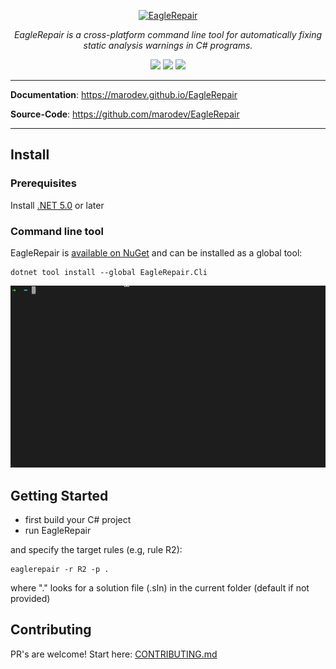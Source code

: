 <p align="center">
  <a href="https://github.com/marodev/EagleRepair"><img src="https://marodev.github.io/EagleRepair/img/eaglerepair-logo.png" alt="EagleRepair" width="400" ></a>
</p>

<p align="center">
    <em>EagleRepair is a cross-platform command line tool for automatically fixing static analysis warnings in C# programs.</em>
</p>

<p align="center">
    <img src="https://github.com/marodev/EagleRepair/actions/workflows/ci.yml/badge.svg" />
    <img src="https://github.com/marodev/EagleRepair/actions/workflows/codeql-analysis.yml/badge.svg" />
    <img src="https://img.shields.io/nuget/v/EagleRepair.Cli" />
</p>

---

**Documentation**: <a href="https://marodev.github.io/EagleRepair" target="_blank">https://marodev.github.io/EagleRepair</a>

**Source-Code**: <a href="https://github.com/marodev/EagleRepair" target="_blank">https://github.com/marodev/EagleRepair</a>

---

## Install

### Prerequisites
Install [.NET 5.0](https://dotnet.microsoft.com/download/dotnet/5.0) or later

### Command line tool
EagleRepair is [available on NuGet](https://www.nuget.org/packages/EagleRepair.Cli) and can be installed as a global tool:
```
dotnet tool install --global EagleRepair.Cli
```

![Install Gif](docs/img/eagle-repair-install-video.gif) 

## Getting Started
- first build your C# project
- run EagleRepair

and specify the target rules (e.g, rule R2):
```
eaglerepair -r R2 -p .
```
where "." looks for a solution file (.sln) in the current folder (default if not provided)

## Contributing

PR's are welcome!
Start here: [CONTRIBUTING.md](CONTRIBUTING.md)

